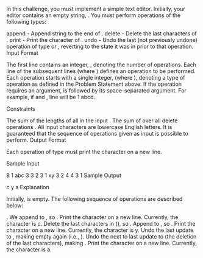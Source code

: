 In this challenge, you must implement a simple text editor. Initially, your editor contains an empty string, . You must perform  operations of the following  types:

append - Append string  to the end of .
delete - Delete the last  characters of .
print - Print the  character of .
undo - Undo the last (not previously undone) operation of type  or , reverting  to the state it was in prior to that operation.
Input Format

The first line contains an integer, , denoting the number of operations.
Each line  of the  subsequent lines (where ) defines an operation to be performed. Each operation starts with a single integer,  (where ), denoting a type of operation as defined in the Problem Statement above. If the operation requires an argument,  is followed by its space-separated argument. For example, if  and , line  will be 1 abcd.

Constraints

The sum of the lengths of all  in the input .
The sum of  over all delete operations .
All input characters are lowercase English letters.
It is guaranteed that the sequence of operations given as input is possible to perform.
Output Format

Each operation of type  must print the  character on a new line.

Sample Input

8
1 abc
3 3
2 3
1 xy
3 2
4 
4 
3 1
Sample Output

c
y
a
Explanation

Initially,  is empty. The following sequence of  operations are described below:

. We append  to , so .
Print the  character on a new line. Currently, the  character is c.
Delete the last  characters in  (), so .
Append  to , so .
Print the  character on a new line. Currently, the  character is y.
Undo the last update to , making  empty again (i.e., ).
Undo the next to last update to  (the deletion of the last  characters), making .
Print the  character on a new line. Currently, the  character is a.
